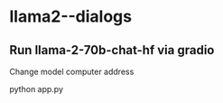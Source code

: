 # llama2--dialogs


## Run llama-2-70b-chat-hf via gradio

Change model computer address

python app.py
